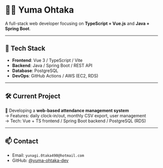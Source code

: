 # 👨‍💻 Yuma Ohtaka

A full-stack web developer focusing on **TypeScript + Vue.js** and **Java + Spring Boot**.

---

## 🔧 Tech Stack
- **Frontend**: Vue 3 / TypeScript / Vite
- **Backend**: Java / Spring Boot / REST API
- **Database**: PostgreSQL
- **DevOps**: GitHub Actions / AWS (EC2, RDS)

---

## 🛠 Current Project
🎯 Developing a **web-based attendance management system**  
→ Features: daily clock-in/out, monthly CSV export, user management  
→ Tech: Vue + TS frontend / Spring Boot backend / PostgreSQL (RDS)

---

## 📫 Contact
- Email: `yunagi.0taka490@hotmail.com`
- GitHub: [@yuma-ohtaka-dev](https://github.com/yuma-ohtaka-dev)
